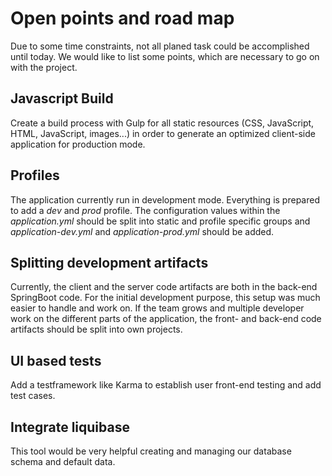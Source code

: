 # Open points and road map

Due to some time constraints, not all planed task could be accomplished until today. We would like to list some points, which are necessary to go on with the project.

## Javascript Build

Create a build process with Gulp for all static resources (CSS, JavaScript, HTML, JavaScript, images...) in order to generate an optimized client-side application for production mode.

## Profiles

The application currently run in development mode. Everything is prepared to add a *dev* and *prod* profile. The configuration values within the *application.yml* should be split into static and profile specific groups and *application-dev.yml* and *application-prod.yml* should be added.

## Splitting development artifacts

Currently, the client and the server code artifacts are both in the back-end SpringBoot code. For the initial development purpose, this setup was much easier to handle and work on. If the team grows and multiple developer work on the different parts of the application, the front- and back-end code artifacts should be split into own projects. 

## UI based tests

Add a testframework like Karma to establish user front-end testing and add test cases.

## Integrate liquibase

This tool would be very helpful creating and managing our database schema and default data.